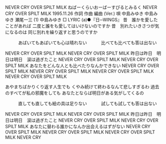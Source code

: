 NEVER CRY OVER SPILT MILK
ねばーくらいおーばーすぴるとみるく
NEVER CRY OVER SPILT MILK
1995.11.26
作詞  作曲  編曲 (Ver.)   唄
中島みゆき   中島みゆき   瀬尾一三 (1)
中島みゆき
□ LYRIC (a)●『日─WINGS』
昔　誰かを愛したことがあれば
二度と誰をも愛してはいけないのですか
昔　別れたいきさつが気になるのは
同じ別れを繰り返すと思うのですか

　　　あばいてもあばいても心は晴れない
　　　比べても比べても答は出ない

NEVER CRY OVER SPILT MILK
NEVER CRY OVER SPILT MILK
昨日は昨日　明日は明日　涙は過ぎたこと
NEVER CRY OVER SPILT MILK
NEVER CRY OVER SPILT MILK
あなたをどんな人とも比べたりなんかできない
NEVER CRY OVER SPILT MILK
NEVER CRY OVER SPILT MILK
NEVER CRY OVER SPILT MILK
NEVER CRY OVER SPILT MILK

あやまちばかりくり返す人生でも
くやみ続けて終わるなんて悲しすぎるわ
過去のすべてが私の邪魔をしても
あなたとならば明日がある気がしてくるの

　　　直しても直しても絵の具は足りない
　　　試しても試しても答は出ない

NEVER CRY OVER SPILT MILK
NEVER CRY OVER SPILT MILK
昨日は昨日　明日は明日　涙は過ぎたこと
NEVER CRY OVER SPILT MILK
NEVER CRY OVER SPILT MILK
あなたに替わる誰かになんか出会えるはずがない
NEVER CRY OVER SPILT MILK
NEVER CRY OVER SPILT MILK
NEVER CRY OVER SPILT MILK
NEVER CRY